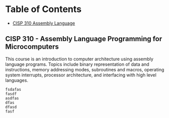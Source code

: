 # Table of Contents
* [CISP 310 Assembly Language](#c310)


## <a name="c310"></a>CISP 310 - Assembly Language Programming for Microcomputers  
This course is an introduction to computer architecture using assembly language programs. Topics include binary representation of data and instructions, memory addressing modes, subroutines and macros, operating system interrupts, processor architecture, and interfacing with high level languages.

    fsdafas
    fasdf
    asdfas
    dfas
    dfasd
    fasf
